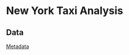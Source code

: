 # New York Taxi Analysis

## Data

[Metadata](https://www.nyc.gov/assets/tlc/downloads/pdf/data_dictionary_trip_records_yellow.pdf)

